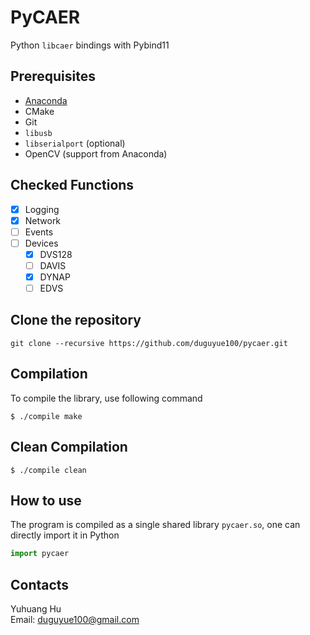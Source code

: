 # PyCAER

Python `libcaer` bindings with Pybind11

## Prerequisites

+ [Anaconda](https://anaconda.org/)
+ CMake
+ Git
+ `libusb`
+ `libserialport` (optional)
+ OpenCV (support from Anaconda)

## Checked Functions

+ [x] Logging
+ [x] Network
+ [ ] Events
+ [ ] Devices
   + [x] DVS128
   + [ ] DAVIS
   + [x] DYNAP
   + [ ] EDVS

## Clone the repository

```
git clone --recursive https://github.com/duguyue100/pycaer.git
```

## Compilation

To compile the library, use following command

```
$ ./compile make
```

## Clean Compilation

```
$ ./compile clean
```

## How to use

The program is compiled as a single shared library `pycaer.so`,
one can directly import it in Python

```python
import pycaer
```

## Contacts

Yuhuang Hu  
Email: duguyue100@gmail.com
